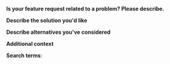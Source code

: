 **Is your feature request related to a problem? Please describe.**
<!-- A clear and concise description of what the problem is. Ex. When I do [...] -->

**Describe the solution you'd like**
<!-- A clear and concise description of what you want to happen. -->

**Describe alternatives you've considered**
<!-- A clear and concise description of any alternative solutions or features you've considered. -->

**Additional context**
<!-- Add any other context or screenshots about the feature request here. -->

**Search terms**:
<!-- Help other people discover your feature request by writing words they might search for. -->
